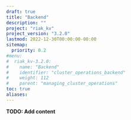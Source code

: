 ```yaml
---
draft: true
title: "Backend"
description: ""
project: "riak_kv"
project_version: "3.2.0"
lastmod: 2022-12-30T00:00:00-00:00
sitemap:
  priority: 0.2
#menu:
#  riak_kv-3.2.0:
#    name: "Backend"
#    identifier: "cluster_operations_backend"
#    weight: 112
#    parent: "managing_cluster_operations"
toc: true
aliases:
---
```


**TODO: Add content**


